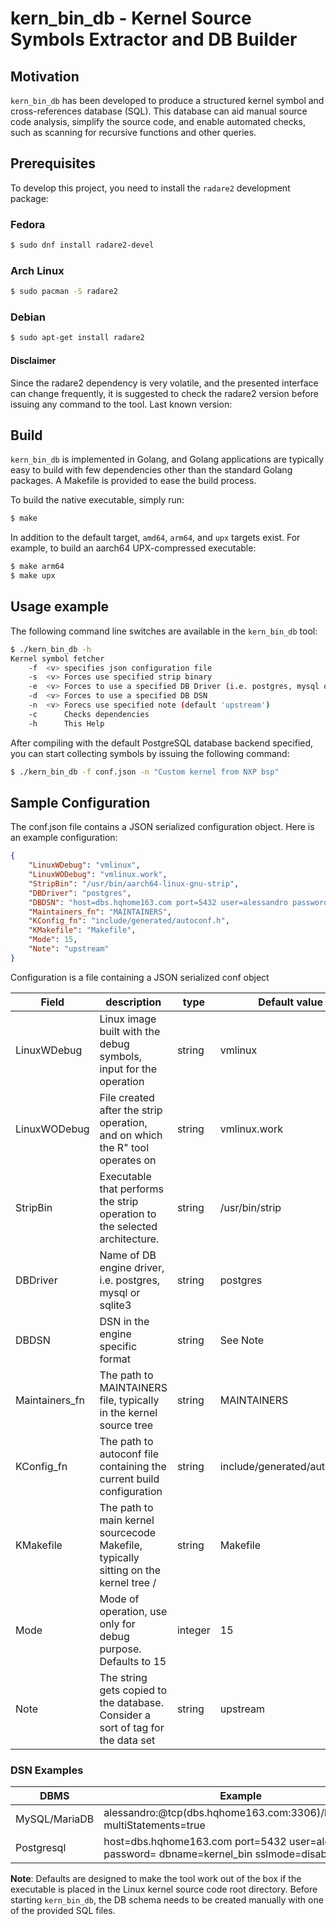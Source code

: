 # kern_bin_db - Kernel Source Symbols Extractor and DB Builder

## Motivation
`kern_bin_db` has been developed to produce a structured kernel symbol and
cross-references database (SQL). This database can aid manual source code
analysis, simplify the source code, and enable automated checks, such as
scanning for recursive functions and other queries.

## Prerequisites
To develop this project, you need to install the `radare2` development package:

### Fedora

```bash
$ sudo dnf install radare2-devel
```

### Arch Linux

```bash
$ sudo pacman -S radare2
```


### Debian

```bash
$ sudo apt-get install radare2
```
#### Disclaimer

Since the radare2 dependency is very volatile, and the presented interface can
change frequently, it is suggested to check the radare2 version before issuing
any command to the tool. Last known version:

## Build

`kern_bin_db` is implemented in Golang, and Golang applications are typically
easy to build with few dependencies other than the standard Golang packages.
A Makefile is provided to ease the build process.

To build the native executable, simply run:

```bash
$ make
```

In addition to the default target, `amd64`, `arm64`, and `upx` targets exist.
For example, to build an aarch64 UPX-compressed executable:

```bash
$ make arm64
$ make upx
```

## Usage example

The following command line switches are available in the `kern_bin_db` tool:

```bash
$ ./kern_bin_db -h
Kernel symbol fetcher
	-f	<v>	specifies json configuration file
	-s	<v>	Forces use specified strip binary
	-e	<v>	Forces to use a specified DB Driver (i.e. postgres, mysql or sqlite3)
	-d	<v>	Forces to use a specified DB DSN
	-n	<v>	Forecs use specified note (default 'upstream')
	-c		Checks dependencies
	-h		This Help
```

After compiling with the default PostgreSQL database backend specified, you
can start collecting symbols by issuing the following command:

```bash
$ ./kern_bin_db -f conf.json -n "Custom kernel from NXP bsp"
```

## Sample Configuration

The conf.json file contains a JSON serialized configuration object.
Here is an example configuration:

```json
{
    "LinuxWDebug": "vmlinux",
    "LinuxWODebug": "vmlinux.work",
    "StripBin": "/usr/bin/aarch64-linux-gnu-strip",
    "DBDriver": "postgres",
    "DBDSN": "host=dbs.hqhome163.com port=5432 user=alessandro password=<password> dbname=kernel_bin sslmode=disable",
    "Maintainers_fn": "MAINTAINERS",
    "KConfig_fn": "include/generated/autoconf.h",
    "KMakefile": "Makefile",
    "Mode": 15,
    "Note": "upstream"
}
```
Configuration is a file containing a JSON serialized conf object

|Field         |description                                                                         |type    |Default value               |
|--------------|------------------------------------------------------------------------------------|--------|----------------------------|
|LinuxWDebug   |Linux image built with the debug symbols, input for the operation                   |string  |vmlinux                     |
|LinuxWODebug  |File created after the strip operation, and on which the R" tool operates on        |string  |vmlinux.work                |
|StripBin      |Executable that performs the strip operation to the selected architecture.          |string  |/usr/bin/strip              |
|DBDriver      |Name of DB engine driver, i.e. postgres, mysql or sqlite3                           |string  |postgres                    |
|DBDSN         |DSN in the engine specific format                                                   |string  |See Note                    |
|Maintainers_fn|The path to MAINTAINERS file, typically in the kernel source tree                   |string  |MAINTAINERS                 |
|KConfig_fn    |The path to autoconf file containing the current build configuration                |string  |include/generated/autoconf.h|
|KMakefile     |The path to main kernel sourcecode Makefile, typically sitting on the kernel tree / |string  |Makefile                    |
|Mode          |Mode of operation, use only for debug purpose. Defaults to 15                       |integer |15                          |
|Note          |The string gets copied to the database. Consider a sort of tag for the data set     |string  |upstream                    |

### DSN Examples

| DBMS          | Example                                                                                                |
|---------------|--------------------------------------------------------------------------------------------------------|
| MySQL/MariaDB | alessandro:<password>@tcp(dbs.hqhome163.com:3306)/kernel_bin?multiStatements=true                      |
| Postgresql    | host=dbs.hqhome163.com port=5432 user=alessandro password=<password> dbname=kernel_bin sslmode=disable |

**Note**: Defaults are designed to make the tool work out of the box if the
executable is placed in the Linux kernel source code root directory. Before
starting `kern_bin_db`, the DB schema needs to be created manually with one of
the provided SQL files.

